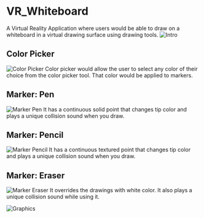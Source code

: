 # VR_Whiteboard

A Virtual Reality Application where users would be able to draw on a whiteboard in a virtual drawing surface using drawing tools.
![Intro](https://github.com/Gulshan1357/VR_Whiteboard/blob/main/gifs/Introduction_gif.gif)

## Color Picker
![Color Picker](https://github.com/Gulshan1357/VR_Whiteboard/blob/main/gifs/colorPicker_gif.gif)
Color picker would allow the user to select any color of their choice from the color picker tool.
That color would be applied to markers.

## Marker: Pen
![Marker Pen](https://github.com/Gulshan1357/VR_Whiteboard/blob/main/gifs/pen_gif.gif)
It has a continuous solid point that changes tip color and plays a unique collision sound when you draw.

## Marker: Pencil
![Marker Pencil](https://github.com/Gulshan1357/VR_Whiteboard/blob/main/gifs/pencil_gif.gif)
It has a continuous textured point that changes tip color and plays a unique collision sound when you draw.

## Marker: Eraser
![Marker Eraser](https://github.com/Gulshan1357/VR_Whiteboard/blob/main/gifs/eraser_gif.gif)
It overrides the drawings with white color. It also plays a unique collision sound while using it.

![Graphics](https://github.com/Gulshan1357/VR_Whiteboard/blob/main/gifs/graphics_gif-min.gif)
